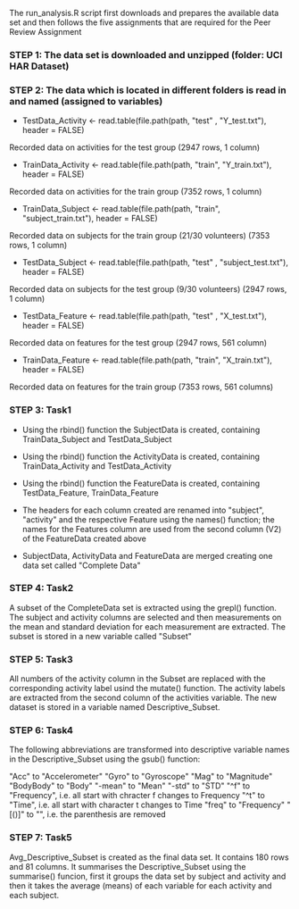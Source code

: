The run_analysis.R script first downloads and prepares the available data set and then follows the five assignments that are required for the Peer Review Assignment

### STEP 1: The data set is downloaded and unzipped (folder: UCI HAR Dataset)

### STEP 2: The data which is located in different folders is read in and named (assigned to variables)

* TestData_Activity <-
        read.table(file.path(path, "test" , "Y_test.txt"), header = FALSE)

Recorded data on activities for the test group (2947 rows, 1 column) 

* TrainData_Activity <-
        read.table(file.path(path, "train", "Y_train.txt"), header = FALSE)

Recorded data on activities for the train group (7352 rows, 1 column)

* TrainData_Subject <-
        read.table(file.path(path, "train", "subject_train.txt"), header = FALSE)

Recorded data on subjects for the train group (21/30 volunteers) (7353 rows, 1 column)

* TestData_Subject  <-
        read.table(file.path(path, "test" , "subject_test.txt"), header = FALSE)

Recorded data on subjects for the test group (9/30 volunteers) (2947 rows, 1 column)

* TestData_Feature <-
        read.table(file.path(path, "test" , "X_test.txt"), header = FALSE)

Recorded data on features for the test group (2947 rows, 561 column)

* TrainData_Feature <-
        read.table(file.path(path, "train", "X_train.txt"), header = FALSE)

Recorded data on features for the train group (7353 rows, 561 columns)        

### STEP 3: Task1

* Using the rbind() function the SubjectData is created, containing TrainData_Subject and TestData_Subject
* Using the rbind() function the ActivityData is created, containing TrainData_Activity and TestData_Activity
* Using the rbind() function the FeatureData is created, containing TestData_Feature, TrainData_Feature

* The headers for each column created are renamed into "subject", "activity" and the respective Feature using the names() function; the names for the Features column are used from the second column (V2) of the FeatureData created above  

* SubjectData, ActivityData and FeatureData are merged creating one data set called "Complete Data"

### STEP 4: Task2
        
A subset of the CompleteData set is extracted using the grepl() function. The subject and activity columns are selected and then measurements on the mean and standard deviation for each measurement are extracted. The subset is stored in a new variable called "Subset" 

### STEP 5: Task3
        
All numbers of the activity column in the Subset are replaced with the corresponding activity label usind the mutate() function. The activity labels are extracted from the second column of the activities variable. The new dataset is stored in a variable named Descriptive_Subset.

### STEP 6: Task4
        
The following abbreviations are transformed into descriptive variable names in the Descriptive_Subset using the gsub() function:  

 "Acc" to "Accelerometer"
 "Gyro" to "Gyroscope"
 "Mag" to "Magnitude"
 "BodyBody" to "Body"
 "-mean" to "Mean"
 "-std" to "STD"
 "^f" to "Frequency", i.e. all start with chracter f changes to Frequency
 "^t" to "Time", i.e. all start with character t changes to Time
 "freq" to "Frequency"
 "[()]" to "", i.e. the parenthesis are removed 
 
### STEP 7: Task5

Avg_Descriptive_Subset is created as the final data set. It contains 180 rows and 81 columns. It summarises the Descriptive_Subset using the summarise() funcion, first it groups the data set by subject and activity and then it takes the average (means) of each variable for each activity and each subject. 




